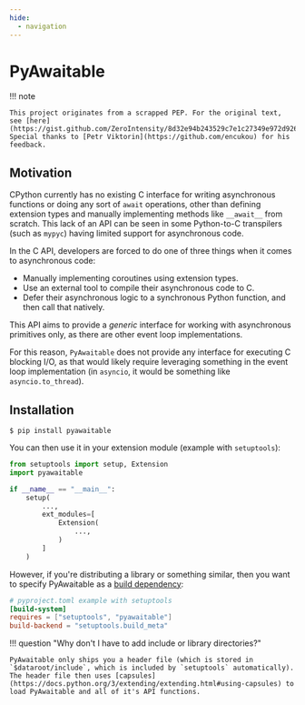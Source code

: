 ```yaml
---
hide:
  - navigation
---
```


# PyAwaitable

!!! note

    This project originates from a scrapped PEP. For the original text, see [here](https://gist.github.com/ZeroIntensity/8d32e94b243529c7e1c27349e972d926). Special thanks to [Petr Viktorin](https://github.com/encukou) for his feedback.

## Motivation

CPython currently has no existing C interface for writing asynchronous functions or doing any sort of ``await`` operations, other than defining extension types and manually implementing methods like ``__await__`` from scratch. This lack of an API can be seen in some Python-to-C transpilers (such as ``mypyc``) having limited support for asynchronous code.

In the C API, developers are forced to do one of three things when it comes to asynchronous code:

- Manually implementing coroutines using extension types.
- Use an external tool to compile their asynchronous code to C.
- Defer their asynchronous logic to a synchronous Python function, and then call that natively.

This API aims to provide a *generic* interface for working with asynchronous primitives only, as there are other event loop implementations.

For this reason, ``PyAwaitable`` does not provide any interface for executing C blocking I/O, as that would likely require leveraging something in the event loop implementation (in ``asyncio``, it would be something like ``asyncio.to_thread``).

## Installation

```console
$ pip install pyawaitable
```

You can then use it in your extension module (example with `setuptools`):

```py
from setuptools import setup, Extension
import pyawaitable

if __name__ == "__main__":
    setup(
        ...,
        ext_modules=[
            Extension(
                ...,
            )
        ]
    )
```

However, if you're distributing a library or something similar, then you want to specify PyAwaitable as a [build dependency](https://peps.python.org/pep-0517/#build-requirements):

```toml
# pyproject.toml example with setuptools
[build-system]
requires = ["setuptools", "pyawaitable"]
build-backend = "setuptools.build_meta"
```

!!! question "Why don't I have to add include or library directories?"

    PyAwaitable only ships you a header file (which is stored in `$dataroot/include`, which is included by `setuptools` automatically). The header file then uses [capsules](https://docs.python.org/3/extending/extending.html#using-capsules) to load PyAwaitable and all of it's API functions.
